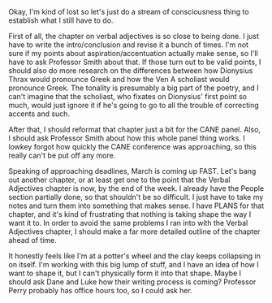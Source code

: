 Okay, I'm kind of lost so let's just do a stream of consciousness thing to establish what I still have to do.

First of all, the chapter on verbal adjectives is so close to being done. I just have to write the intro/conclusion and revise it a bunch of times. I'm not sure if my points about aspiration/accentuation actually make sense, so I'll have to ask Professor Smith about that. If those turn out to be valid points, I should also do more research on the differences between how Dionysius Thrax would pronounce Greek and how the Ven A scholiast would pronounce Greek. The tonality is presumably a big part of the poetry, and I can't imagine that the scholiast, who fixates on Dionysius' first point so much, would just ignore it if he's going to go to all the trouble of correcting accents and such. 

After that, I should reformat that chapter just a bit for the CANE panel. Also, I should ask Professor Smith about how this whole panel thing works. I lowkey forgot how quickly the CANE conference was approaching, so this really can't be put off any more.

Speaking of approaching deadlines, March is coming up FAST. Let's bang out another chapter, or at least get one to the point that the Verbal Adjectives chapter is now, by the end of the week. I already have the People section partially done, so that shouldn't be so difficult. I just have to take my notes and turn them into something that makes sense. I have PLANS for that chapter, and it's kind of frustrating that nothing is taking shape the way I want it to. In order to avoid the same problems I ran into with the Verbal Adjectives chapter, I should make a far more detailed outline of the chapter ahead of time. 

It honestly feels like I'm at a potter's wheel and the clay keeps collapsing in on itself. I'm working with this big lump of stuff, and I have an idea of how I want to shape it, but I can't physically form it into that shape. Maybe I should ask Dane and Luke how their writing process is coming? Professor Perry probably has office hours too, so I could ask her. 
